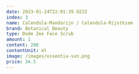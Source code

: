 ```yaml
---
date: 2023-01-24T22:01:39.922Z
index: 3
name: Calendula-Mandarijn / Calendula-Rijstkiem
brand: Botanical Beauty
type: Dode Zee Face Scrub
amount: 1
content: 200
contentUnit: ml
image: /images/essentia-sun.png
price: 34.5
---
```

